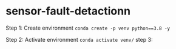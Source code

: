 # sensor-fault-detactionn

Step 1: Create environment
`
conda create -p venv python==3.8 -y
`

Step 2: Activate environment
`
conda activate venv/
`
step 3: 